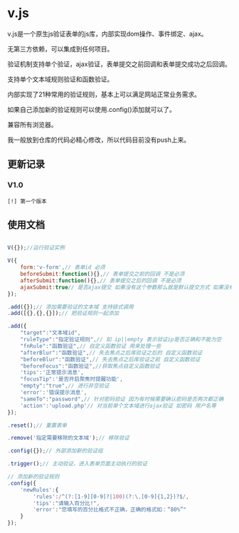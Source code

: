 v.js
====

v.js是一个原生js验证表单的js库，内部实现dom操作、事件绑定、ajax。

无第三方依赖，可以集成到任何项目。

验证机制支持单个验证，ajax验证，表单提交之前回调和表单提交成功之后回调。

支持单个文本域规则验证和函数验证。

内部实现了21种常用的验证规则，基本上可以满足网站正常业务需求。

如果自己添加新的验证规则可以使用.config()添加就可以了。


兼容所有浏览器。

我一般放到仓库的代码必精心修改，所以代码目前没有push上来。

## 更新记录

### V1.0

    [!] 第一个版本

## 使用文档

```javascript

V({});//运行验证实例

V({
    form:'v-form',// 表单id 必须
    beforeSubmit:function(){},// 表单提交之前的回调 不是必须
    afterSubmit:function(){},// 表单提交之后的回调 不是必须
    ajaxSubmit:true// 是否ajax提交 如果没有这个参数那么就是默认提交方式 如果没有特殊情况建议默认提交方式
});

.add({});// 添加需要验证的文本域 支持链式调用
.add([{},{},{}]);// 把验证规则一起添加

.add({
    "target":"文本域id",
    "ruleType":"指定验证规则",// 如 ip||empty 表示验证ip是否正确和不能为空
    "fnRule":"函数验证",// 自定义函数验证 用来处理一些
    "afterBlur":"函数验证",// 失去焦点之后库验证之后的 自定义函数验证
    "beforeBlur":"函数验证",// 失去焦点之后库验证之前 自定义函数验证
    "beforeFocus":"函数验证",//获取焦点自定义函数验证
    'tips':'正常提示消息',
    "focusTip":'是否开启聚焦时提醒功能',
    "empty":"true",// 进行非空验证
    'error':'错误提示消息',
    "sameTo":"password",// 针对密码验证 因为有时候需要确认密码是否两次都正确
    'action':'upload.php'// 对当前单个文本域进行ajax验证 如密码 用户名等
});

.reset();// 重置表单

.remove('指定需要移除的文本域');// 移除验证

.config({});// 外部添加新的验证组

.trigger();// 主动验证，进入表单页面主动执行的验证

// 添加新的验证规则
.config({
    'newRules':{
        'rules':/^(?:[1-9][0-9]?|100)(?:\.[0-9]{1,2})?$/,
        'tips':"请输入百分比!",
        'error':"您填写的百分比格式不正确，正确的格式如：“80%”"
    }
});

```